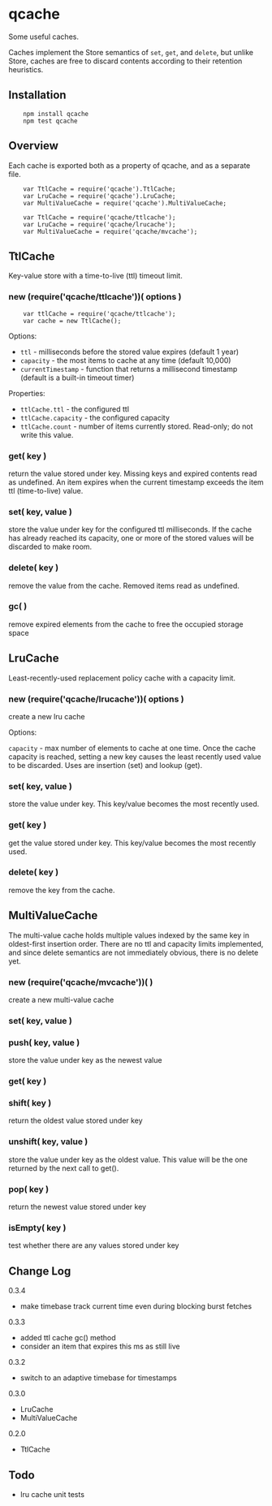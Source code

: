qcache
======

Some useful caches.

Caches implement the Store semantics of `set`, `get`, and `delete`, but unlike
Store, caches are free to discard contents according to their retention
heuristics.


Installation
------------

        npm install qcache
        npm test qcache


Overview
--------

Each cache is exported both as a property of qcache, and as a separate file.

        var TtlCache = require('qcache').TtlCache;
        var LruCache = require('qcache').LruCache;
        var MultiValueCache = require('qcache').MultiValueCache;

        var TtlCache = require('qcache/ttlcache');
        var LruCache = require('qcache/lrucache');
        var MultiValueCache = require('qcache/mvcache');


TtlCache
--------

Key-value store with a time-to-live (ttl) timeout limit.

### new (require('qcache/ttlcache'))( options )

        var ttlCache = require('qcache/ttlcache');
        var cache = new TtlCache();

Options:

- `ttl` - milliseconds before the stored value expires (default 1 year)
- `capacity` - the most items to cache at any time (default 10,000)
- `currentTimestamp` - function that returns a millisecond timestamp
(default is a built-in timeout timer)

Properties:

- `ttlCache.ttl` - the configured ttl
- `ttlCache.capacity` - the configured capacity
- `ttlCache.count` - number of items currently stored.  Read-only; do not write this value.

### get( key )

return the value stored under key.  Missing keys and expired contents read as
undefined.  An item expires when the current timestamp exceeds the item
ttl (time-to-live) value.

### set( key, value )

store the value under key for the configured ttl milliseconds.  If the cache
has already reached its capacity, one or more of the stored values will be
discarded to make room.

### delete( key )

remove the value from the cache.  Removed items read as undefined.

### gc( )

remove expired elements from the cache to free the occupied storage space

LruCache
--------

Least-recently-used replacement policy cache with a capacity limit.

### new (require('qcache/lrucache'))( options )

create a new lru cache

Options:

`capacity` - max number of elements to cache at one time.  Once the cache
capacity is reached, setting a new key causes the least recently used value to
be discarded.  Uses are insertion (set) and lookup (get).

### set( key, value )

store the value under key.  This key/value becomes the most recently used.

### get( key )

get the value stored under key.  This key/value becomes the most recently used.

### delete( key )

remove the key from the cache.


MultiValueCache
---------------

The multi-value cache holds multiple values indexed by the same key in
oldest-first insertion order.  There are no ttl and capacity limits
implemented, and since delete semantics are not immediately obvious, there is
no delete yet.

### new (require('qcache/mvcache'))( )

create a new multi-value cache

### set( key, value )
### push( key, value )

store the value under key as the newest value

### get( key )
### shift( key )

return the oldest value stored under key

### unshift( key, value )

store the value under key as the oldest value.  This value will be the one
returned by the next call to get().

### pop( key )

return the newest value stored under key

### isEmpty( key )

test whether there are any values stored under key


Change Log
----------

0.3.4

- make timebase track current time even during blocking burst fetches

0.3.3

- added ttl cache gc() method
- consider an item that expires this ms as still live

0.3.2

- switch to an adaptive timebase for timestamps

0.3.0

- LruCache
- MultiValueCache

0.2.0

- TtlCache


Todo
----

- lru cache unit tests
